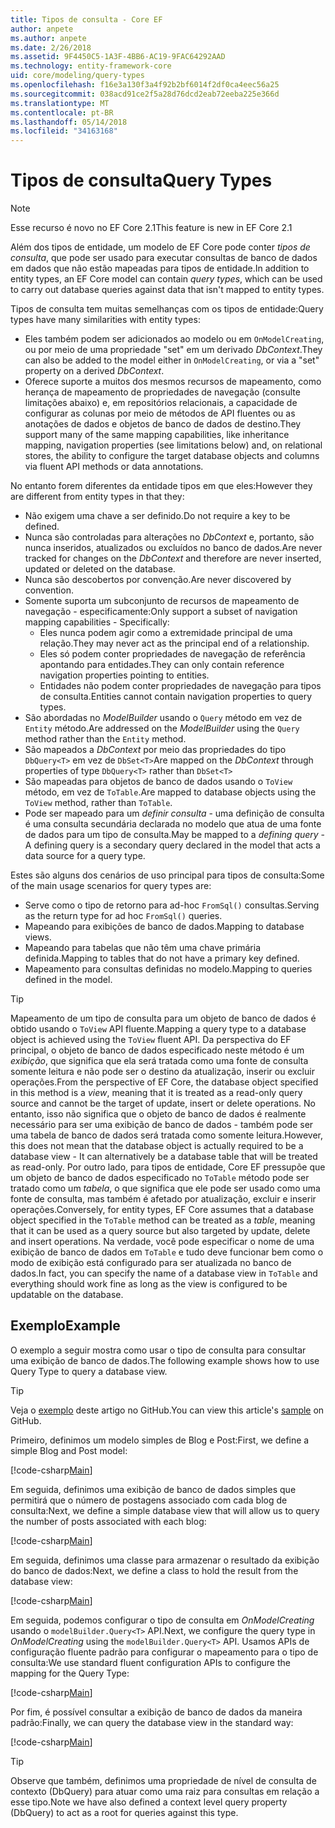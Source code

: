 ```yaml
---
title: Tipos de consulta - Core EF
author: anpete
ms.author: anpete
ms.date: 2/26/2018
ms.assetid: 9F4450C5-1A3F-4BB6-AC19-9FAC64292AAD
ms.technology: entity-framework-core
uid: core/modeling/query-types
ms.openlocfilehash: f16e3a130f3a4f92b2bf6014f2df0ca4eec56a25
ms.sourcegitcommit: 038acd91ce2f5a28d76dcd2eab72eeba225e366d
ms.translationtype: MT
ms.contentlocale: pt-BR
ms.lasthandoff: 05/14/2018
ms.locfileid: "34163168"
---
```

# <a name="query-types"></a><span data-ttu-id="e05a8-102">Tipos de consulta</span><span class="sxs-lookup"><span data-stu-id="e05a8-102">Query Types</span></span>
> [!NOTE]
> <span data-ttu-id="e05a8-103">Esse recurso é novo no EF Core 2.1</span><span class="sxs-lookup"><span data-stu-id="e05a8-103">This feature is new in EF Core 2.1</span></span>

<span data-ttu-id="e05a8-104">Além dos tipos de entidade, um modelo de EF Core pode conter _tipos de consulta_, que pode ser usado para executar consultas de banco de dados em dados que não estão mapeadas para tipos de entidade.</span><span class="sxs-lookup"><span data-stu-id="e05a8-104">In addition to entity types, an EF Core model can contain _query types_, which can be used to carry out database queries against data that isn't mapped to entity types.</span></span>

<span data-ttu-id="e05a8-105">Tipos de consulta tem muitas semelhanças com os tipos de entidade:</span><span class="sxs-lookup"><span data-stu-id="e05a8-105">Query types have many similarities with entity types:</span></span>

- <span data-ttu-id="e05a8-106">Eles também podem ser adicionados ao modelo ou em `OnModelCreating`, ou por meio de uma propriedade "set" em um derivado _DbContext_.</span><span class="sxs-lookup"><span data-stu-id="e05a8-106">They can also be added to the model either in `OnModelCreating`, or via a "set" property on a derived _DbContext_.</span></span>
- <span data-ttu-id="e05a8-107">Oferece suporte a muitos dos mesmos recursos de mapeamento, como herança de mapeamento de propriedades de navegação (consulte limitações abaixo) e, em repositórios relacionais, a capacidade de configurar as colunas por meio de métodos de API fluentes ou as anotações de dados e objetos de banco de dados de destino.</span><span class="sxs-lookup"><span data-stu-id="e05a8-107">They support many of the same mapping capabilities, like inheritance mapping, navigation properties (see limitations below) and, on relational stores, the ability to configure the target database objects and columns via fluent API methods or data annotations.</span></span>

<span data-ttu-id="e05a8-108">No entanto forem diferentes da entidade tipos em que eles:</span><span class="sxs-lookup"><span data-stu-id="e05a8-108">However they are different from entity types in that they:</span></span>

- <span data-ttu-id="e05a8-109">Não exigem uma chave a ser definido.</span><span class="sxs-lookup"><span data-stu-id="e05a8-109">Do not require a key to be defined.</span></span>
- <span data-ttu-id="e05a8-110">Nunca são controladas para alterações no _DbContext_ e, portanto, são nunca inseridos, atualizados ou excluídos no banco de dados.</span><span class="sxs-lookup"><span data-stu-id="e05a8-110">Are never tracked for changes on the _DbContext_ and therefore are never inserted, updated or deleted on the database.</span></span>
- <span data-ttu-id="e05a8-111">Nunca são descobertos por convenção.</span><span class="sxs-lookup"><span data-stu-id="e05a8-111">Are never discovered by convention.</span></span>
- <span data-ttu-id="e05a8-112">Somente suporta um subconjunto de recursos de mapeamento de navegação - especificamente:</span><span class="sxs-lookup"><span data-stu-id="e05a8-112">Only support a subset of navigation mapping capabilities - Specifically:</span></span>
  - <span data-ttu-id="e05a8-113">Eles nunca podem agir como a extremidade principal de uma relação.</span><span class="sxs-lookup"><span data-stu-id="e05a8-113">They may never act as the principal end of a relationship.</span></span>
  - <span data-ttu-id="e05a8-114">Eles só podem conter propriedades de navegação de referência apontando para entidades.</span><span class="sxs-lookup"><span data-stu-id="e05a8-114">They can only contain reference navigation properties pointing to entities.</span></span>
  - <span data-ttu-id="e05a8-115">Entidades não podem conter propriedades de navegação para tipos de consulta.</span><span class="sxs-lookup"><span data-stu-id="e05a8-115">Entities cannot contain navigation properties to query types.</span></span>
- <span data-ttu-id="e05a8-116">São abordadas no _ModelBuilder_ usando o `Query` método em vez de `Entity` método.</span><span class="sxs-lookup"><span data-stu-id="e05a8-116">Are addressed on the _ModelBuilder_ using the `Query` method rather than the `Entity` method.</span></span>
- <span data-ttu-id="e05a8-117">São mapeados a _DbContext_ por meio das propriedades do tipo `DbQuery<T>` em vez de `DbSet<T>`</span><span class="sxs-lookup"><span data-stu-id="e05a8-117">Are mapped on the _DbContext_ through properties of type `DbQuery<T>` rather than `DbSet<T>`</span></span>
- <span data-ttu-id="e05a8-118">São mapeadas para objetos de banco de dados usando o `ToView` método, em vez de `ToTable`.</span><span class="sxs-lookup"><span data-stu-id="e05a8-118">Are mapped to database objects using the `ToView` method, rather than `ToTable`.</span></span>
- <span data-ttu-id="e05a8-119">Pode ser mapeado para um _definir consulta_ - uma definição de consulta é uma consulta secundária declarada no modelo que atua de uma fonte de dados para um tipo de consulta.</span><span class="sxs-lookup"><span data-stu-id="e05a8-119">May be mapped to a _defining query_ - A defining query is a secondary query declared in the model that acts a data source for a query type.</span></span>

<span data-ttu-id="e05a8-120">Estes são alguns dos cenários de uso principal para tipos de consulta:</span><span class="sxs-lookup"><span data-stu-id="e05a8-120">Some of the main usage scenarios for query types are:</span></span>

- <span data-ttu-id="e05a8-121">Serve como o tipo de retorno para ad-hoc `FromSql()` consultas.</span><span class="sxs-lookup"><span data-stu-id="e05a8-121">Serving as the return type for ad hoc `FromSql()` queries.</span></span>
- <span data-ttu-id="e05a8-122">Mapeando para exibições de banco de dados.</span><span class="sxs-lookup"><span data-stu-id="e05a8-122">Mapping to database views.</span></span>
- <span data-ttu-id="e05a8-123">Mapeando para tabelas que não têm uma chave primária definida.</span><span class="sxs-lookup"><span data-stu-id="e05a8-123">Mapping to tables that do not have a primary key defined.</span></span>
- <span data-ttu-id="e05a8-124">Mapeamento para consultas definidas no modelo.</span><span class="sxs-lookup"><span data-stu-id="e05a8-124">Mapping to queries defined in the model.</span></span>

> [!TIP]
> <span data-ttu-id="e05a8-125">Mapeamento de um tipo de consulta para um objeto de banco de dados é obtido usando o `ToView` API fluente.</span><span class="sxs-lookup"><span data-stu-id="e05a8-125">Mapping a query type to a database object is achieved using the `ToView` fluent API.</span></span> <span data-ttu-id="e05a8-126">Da perspectiva do EF principal, o objeto de banco de dados especificado neste método é um _exibição_, que significa que ela será tratada como uma fonte de consulta somente leitura e não pode ser o destino da atualização, inserir ou excluir operações.</span><span class="sxs-lookup"><span data-stu-id="e05a8-126">From the perspective of EF Core, the database object specified in this method is a _view_, meaning that it is treated as a read-only query source and cannot be the target of update, insert or delete operations.</span></span> <span data-ttu-id="e05a8-127">No entanto, isso não significa que o objeto de banco de dados é realmente necessário para ser uma exibição de banco de dados - também pode ser uma tabela de banco de dados será tratada como somente leitura.</span><span class="sxs-lookup"><span data-stu-id="e05a8-127">However, this does not mean that the database object is actually required to be a database view - It can alternatively be a database table that will be treated as read-only.</span></span> <span data-ttu-id="e05a8-128">Por outro lado, para tipos de entidade, Core EF pressupõe que um objeto de banco de dados especificado no `ToTable` método pode ser tratado como um _tabela_, o que significa que ele pode ser usado como uma fonte de consulta, mas também é afetado por atualização, excluir e inserir operações.</span><span class="sxs-lookup"><span data-stu-id="e05a8-128">Conversely, for entity types, EF Core assumes that a database object specified in the `ToTable` method can be treated as a _table_, meaning that it can be used as a query source but also targeted by update, delete and insert operations.</span></span> <span data-ttu-id="e05a8-129">Na verdade, você pode especificar o nome de uma exibição de banco de dados em `ToTable` e tudo deve funcionar bem como o modo de exibição está configurado para ser atualizada no banco de dados.</span><span class="sxs-lookup"><span data-stu-id="e05a8-129">In fact, you can specify the name of a database view in `ToTable` and everything should work fine as long as the view is configured to be updatable on the database.</span></span>

## <a name="example"></a><span data-ttu-id="e05a8-130">Exemplo</span><span class="sxs-lookup"><span data-stu-id="e05a8-130">Example</span></span>

<span data-ttu-id="e05a8-131">O exemplo a seguir mostra como usar o tipo de consulta para consultar uma exibição de banco de dados.</span><span class="sxs-lookup"><span data-stu-id="e05a8-131">The following example shows how to use Query Type to query a database view.</span></span>

> [!TIP]
> <span data-ttu-id="e05a8-132">Veja o [exemplo](https://github.com/aspnet/EntityFrameworkCore/tree/dev/samples/QueryTypes) deste artigo no GitHub.</span><span class="sxs-lookup"><span data-stu-id="e05a8-132">You can view this article's [sample](https://github.com/aspnet/EntityFrameworkCore/tree/dev/samples/QueryTypes) on GitHub.</span></span>

<span data-ttu-id="e05a8-133">Primeiro, definimos um modelo simples de Blog e Post:</span><span class="sxs-lookup"><span data-stu-id="e05a8-133">First, we define a simple Blog and Post model:</span></span>

[!code-csharp[Main](../../../efcore-dev/samples/QueryTypes/Program.cs#Entities)]

<span data-ttu-id="e05a8-134">Em seguida, definimos uma exibição de banco de dados simples que permitirá que o número de postagens associado com cada blog de consulta:</span><span class="sxs-lookup"><span data-stu-id="e05a8-134">Next, we define a simple database view that will allow us to query the number of posts associated with each blog:</span></span>

[!code-csharp[Main](../../../efcore-dev/samples/QueryTypes/Program.cs#View)]

<span data-ttu-id="e05a8-135">Em seguida, definimos uma classe para armazenar o resultado da exibição do banco de dados:</span><span class="sxs-lookup"><span data-stu-id="e05a8-135">Next, we define a class to hold the result from the database view:</span></span>

[!code-csharp[Main](../../../efcore-dev/samples/QueryTypes/Program.cs#QueryType)]

<span data-ttu-id="e05a8-136">Em seguida, podemos configurar o tipo de consulta em _OnModelCreating_ usando o `modelBuilder.Query<T>` API.</span><span class="sxs-lookup"><span data-stu-id="e05a8-136">Next, we configure the query type in _OnModelCreating_ using the `modelBuilder.Query<T>` API.</span></span>
<span data-ttu-id="e05a8-137">Usamos APIs de configuração fluente padrão para configurar o mapeamento para o tipo de consulta:</span><span class="sxs-lookup"><span data-stu-id="e05a8-137">We use standard fluent configuration APIs to configure the mapping for the Query Type:</span></span>

[!code-csharp[Main](../../../efcore-dev/samples/QueryTypes/Program.cs#Configuration)]

<span data-ttu-id="e05a8-138">Por fim, é possível consultar a exibição de banco de dados da maneira padrão:</span><span class="sxs-lookup"><span data-stu-id="e05a8-138">Finally, we can query the database view in the standard way:</span></span>

[!code-csharp[Main](../../../efcore-dev/samples/QueryTypes/Program.cs#Query)]

> [!TIP]
> <span data-ttu-id="e05a8-139">Observe que também, definimos uma propriedade de nível de consulta de contexto (DbQuery) para atuar como uma raiz para consultas em relação a esse tipo.</span><span class="sxs-lookup"><span data-stu-id="e05a8-139">Note we have also defined a context level query property (DbQuery) to act as a root for queries against this type.</span></span>
